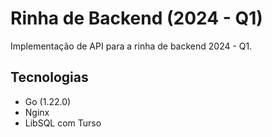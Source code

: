 # Rinha de Backend (2024 - Q1)

Implementação de API para a rinha de backend 2024 - Q1.

## Tecnologias

- Go (1.22.0)
- Nginx
- LibSQL com Turso
